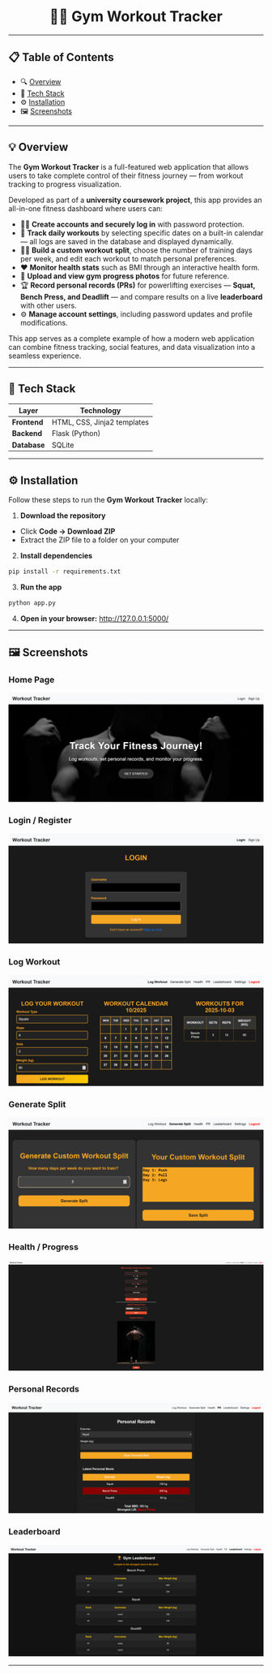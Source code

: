 <h1 align="center">🏋️‍♂️ Gym Workout Tracker</h1>

---

## 📋 Table of Contents

- 🔍 [Overview](#overview)
- 🧰 [Tech Stack](#tech-stack)
- ⚙️ [Installation](#installation)
- 🖼️ [Screenshots](#screenshots)

---

## 💡 Overview

The **Gym Workout Tracker** is a full-featured web application that allows users to take complete control of their fitness journey — from workout tracking to progress visualization.

Developed as part of a **university coursework project**, this app provides an all-in-one fitness dashboard where users can:

- 🧍‍♂️ **Create accounts and securely log in** with password protection.
- 📅 **Track daily workouts** by selecting specific dates on a built-in calendar — all logs are saved in the database and displayed dynamically.
- 🏋️‍♀️ **Build a custom workout split**, choose the number of training days per week, and edit each workout to match personal preferences.
- ❤️ **Monitor health stats** such as BMI through an interactive health form.
- 📸 **Upload and view gym progress photos** for future reference.
- 🏆 **Record personal records (PRs)** for powerlifting exercises — **Squat, Bench Press, and Deadlift** — and compare results on a live **leaderboard** with other users.
- ⚙️ **Manage account settings**, including password updates and profile modifications.

This app serves as a complete example of how a modern web application can combine fitness tracking, social features, and data visualization into a seamless experience.

---

## 🧰 Tech Stack

<div align="center">

| Layer | Technology |
|-------|-------------|
| **Frontend** | HTML, CSS, Jinja2 templates |
| **Backend** | Flask (Python) |
| **Database** | SQLite |

</div>

---

## ⚙️ Installation

Follow these steps to run the **Gym Workout Tracker** locally:

1. **Download the repository**
- Click **Code → Download ZIP**
- Extract the ZIP file to a folder on your computer

2. **Install dependencies**
```bash
pip install -r requirements.txt
```

3. **Run the app**
```bash
python app.py
```

4. **Open in your browser:**
<a href="http://127.0.0.1:5000/"> http://127.0.0.1:5000/ </a>

---

## 🖼️ Screenshots

### Home Page
![Home Page](Workout-tracker-Preview/Home-Page.png)

### Login / Register
![Login Page](Workout-tracker-Preview/Login-Page.png)

### Log Workout
![Workout Dashboard](Workout-tracker-Preview/Log-Workout.png)

### Generate Split
![Generate Split](Workout-tracker-Preview/Generate-Split.png)

### Health / Progress
![Health / Progress](Workout-tracker-Preview/Health-Progress-Pictures.png)

### Personal Records
![Personal Records](Workout-tracker-Preview/Personal-Records.png)

### Leaderboard
![Leaderboard](Workout-tracker-Preview/Leaderboard.png)

---


